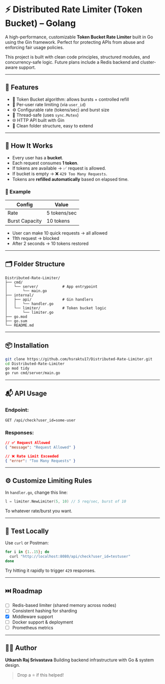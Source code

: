 # ⚡ Distributed Rate Limiter (Token Bucket) – Golang

A high-performance, customizable **Token Bucket Rate Limiter** built in Go using the Gin framework. Perfect for protecting APIs from abuse and enforcing fair usage policies.

This project is built with clean code principles, structured modules, and concurrency-safe logic. Future plans include a Redis backend and cluster-aware support.

---

## 🚀 Features

* 🔄 Token Bucket algorithm: allows bursts + controlled refill
* 👤 Per-user rate limiting (via `user_id`)
* ⚙️ Configurable rate (tokens/sec) and burst size
* 🧵 Thread-safe (uses `sync.Mutex`)
* 🌐 HTTP API built with Gin
* 🧼 Clean folder structure, easy to extend

---

## 🧠 How It Works

* Every user has a **bucket**.
* Each request consumes **1 token**.
* If tokens are available → ✅ request is allowed.
* If bucket is empty → ❌ `429 Too Many Requests`.
* Tokens are **refilled automatically** based on elapsed time.

### 🔢 Example

| Config         | Value        |
| -------------- | ------------ |
| Rate           | 5 tokens/sec |
| Burst Capacity | 10 tokens    |

* User can make 10 quick requests → all allowed
* 11th request → blocked
* After 2 seconds → 10 tokens restored

---

## 🗂️ Folder Structure

```
Distributed-Rate-Limiter/
├── cmd/
│   └── server/           # App entrypoint
│       └── main.go
├── internal/
│   ├── api/              # Gin handlers
│   │   └── handler.go
│   └── limiter/          # Token bucket logic
│       └── limiter.go
├── go.mod
├── go.sum
└── README.md
```

---

## 📦 Installation

```bash
git clone https://github.com/hsraktu17/Distributed-Rate-Limiter.git
cd Distributed-Rate-Limiter
go mod tidy
go run cmd/server/main.go
```

---

## 📬 API Usage

### Endpoint:

```
GET /api/check?user_id=some-user
```

### Responses:

```json
// ✅ Request Allowed
{ "message": "Request Allowed" }

// ❌ Rate Limit Exceeded
{ "error": "Too Many Requests" }
```

---

## ⚙️ Customize Limiting Rules

In `handler.go`, change this line:

```go
l = limiter.NewLimiter(5, 10) // 5 req/sec, burst of 10
```

To whatever rate/burst you want.

---

## 🧪 Test Locally

Use `curl` or Postman:

```bash
for i in {1..15}; do
  curl "http://localhost:8080/api/check?user_id=testuser"
done
```

Try hitting it rapidly to trigger `429` responses.

---

## ⏭️ Roadmap

* [ ] Redis-based limiter (shared memory across nodes)
* [ ] Consistent hashing for sharding
* [x] Middleware support
* [ ] Docker support & deployment
* [ ] Prometheus metrics

---

## 👨‍💻 Author

**Utkarsh Raj Srivastava**
Building backend infrastructure with Go & system design.

> Drop a ⭐ if this helped!
